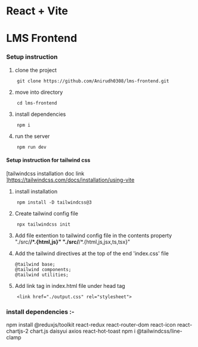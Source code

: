 # React + Vite

# LMS Frontend

### Setup instruction

1. clone the project
``` 
    git clone https://github.com/Anirudh0308/lms-frontend.git
```
2. move into directory
``` 
    cd lms-frontend 
```
3. install dependencies
``` 
    npm i
```
4. run the server
```
    npm run dev
```
####  Setup instruction for tailwind css  ####

[tailwindcss installation doc link ]https://tailwindcss.com/docs/installation/using-vite
1. install installation
```
    npm install -D tailwindcss@3
```
2. Create tailwind config file
```
    npx tailwindcss init
```
3. Add file extention to tailwind config file in the contents property
    "./src/**/*.{html,js}"
    "./src/**/*.{html,js,jsx,ts,tsx}"

4. Add the tailwind directives at the top of the end 'index.css' file
    ```
    @tailwind base;
    @tailwind components;
    @tailwind utilities;

5. Add  link tag in index.html file under head tag
```
    <link href="./output.css" rel="stylesheet">
```

### install dependencies :- 
 npm install @reduxjs/toolkit react-redux react-router-dom react-icon react-chartjs-2 chart.js daisyui axios react-hot-toast 
 npm i @tailwindcss/line-clamp